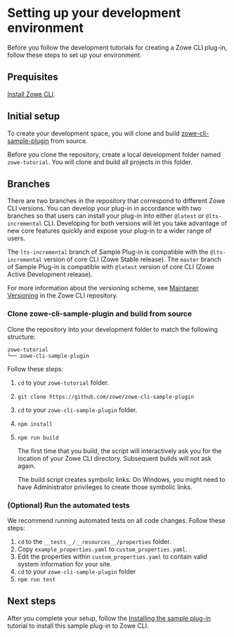 # Setting up your development environment

Before you follow the development tutorials for creating a Zowe CLI plug-in, follow these steps to set up your environment.

## Prequisites

[Install Zowe CLI](../../user-guide/cli-installcli.html#methods-to-install-zowe-cli).

## Initial setup 
To create your development space, you will clone and build [zowe-cli-sample-plugin](https://github.com/zowe/zowe-cli-sample-plugin) from source. 

Before you clone the repository, create a local development folder named `zowe-tutorial`. You will clone and build all projects in this folder.

## Branches 

There are two branches in the repository that correspond to different Zowe CLI versions. You can develop your plug-in in accordance with two branches so that users can install your plug-in into either `@latest` or `@lts-incremental` CLI. Developing for both versions will let you take advantage of new core features quickly and expose your plug-in to a wider range of users. 

The `lts-incremental` branch of Sample Plug-in is compatible with the `@lts-incremental` version of core CLI (Zowe Stable release). The `master` branch of Sample Plug-in is compatible with `@latest` version of core CLI (Zowe Active Development release).

For more information about the versioning scheme, see [Maintaner Versioning](https://github.com/zowe/zowe-cli/blob/master/docs/MaintainerVersioning.md) in the Zowe CLI repository. 


### Clone zowe-cli-sample-plugin and build from source
Clone the repository into your development folder to match the following structure:
```
zowe-tutorial
└── zowe-cli-sample-plugin
```
Follow these steps:
1. `cd` to your `zowe-tutorial` folder.
2. `git clone https://github.com/zowe/zowe-cli-sample-plugin`
3. `cd` to your `zowe-cli-sample-plugin` folder.
4. `npm install`
5. `npm run build`

    The first time that you build, the script will interactively ask you for the location of your Zowe CLI directory. Subsequent builds will not ask again.

    The build script creates symbolic links. On Windows, you might need to have Administrator privileges to create those symbolic links.

### (Optional) Run the automated tests
We recommend running automated tests on all code changes. Follow these steps:

1. `cd` to the `__tests__/__resources__/properties` folder.
2. Copy `example_properties.yaml` to `custom_properties.yaml`.
3. Edit the properties within `custom_properties.yaml` to contain valid system information for your site.
4. `cd` to your `zowe-cli-sample-plugin` folder
5. `npm run test`

## Next steps
After you complete your setup, follow the [Installing the sample plug-in](cli-installing-sample-plugin.md) tutorial to install this sample plug-in to Zowe CLI.
